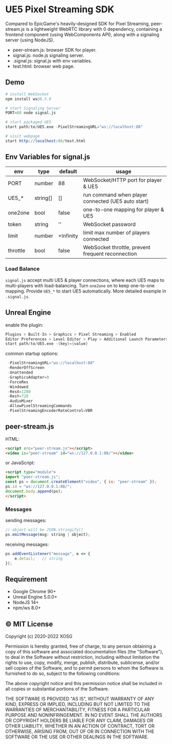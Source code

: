 # UE5 Pixel Streaming SDK

Compared to EpicGame's heavily-designed SDK for Pixel Streaming, peer-stream.js is a lightweight WebRTC library with 0 dependency, containing a frontend component (using WebComponents API), along with a signaling server (using NodeJS).

- peer-stream.js: browser SDK for player.
- signal.js: node.js signaling server.
- .signal.js: signal.js with env variables.
- test.html: browser web page.

## Demo

```s
# install WebSocket
npm install ws@8.5.0

# start Signaling Server
PORT=88 node signal.js

# start packaged UE5
start path/to/UE5.exe -PixelStreamingURL="ws://localhost:88"

# visit webpage
start http://localhost:88/test.html
```

## Env Variables for signal.js

| env      | type     | default   | usage                                              |
| -------- | -------- | --------- | -------------------------------------------------- |
| PORT     | number   | 88        | WebSocket/HTTP port for player & UE5               |
| UE5_*    | string[] | []        | run command when player connected (UE5 auto start) |
| one2one  | bool     | false     | one-to-one mapping for player & UE5                |
| token    | string   | ''        | WebSocket password                                 |
| limit    | number   | +Infinity | limit max number of players connected              |
| throttle | bool     | false     | WebSocket throttle, prevent frequent reconnection  |

### Load Balance

`signal.js` accept multi UE5 & player connections, where each UE5 maps to multi-players with load-balancing. Turn `one2one` on to keep one-to-one mapping. Provide `UE5_*` to start UE5 automatically. More detailed example in `.signal.js`.

## Unreal Engine

enable the plugin:

```s
Plugins > Built-In > Graphics > Pixel Streaming > Enabled
Editor Preferences > Level Editor > Play > Additional Launch Parameters
start path/to/UE5.exe -{key}={value}
```

common startup options:

```s
 -PixelStreamingURL="ws://localhost:88"
 -RenderOffScreen
 -Unattended
 -GraphicsAdapter=0
 -ForceRes
 -Windowed
 -ResX=1280
 -ResY=720
 -AudioMixer
 -AllowPixelStreamingCommands
 -PixelStreamingEncoderRateControl=VBR
```

## peer-stream.js

HTML:

```html
<script src="peer-stream.js"></script>
<video is="peer-stream" id="ws://127.0.0.1:88/"></video>
```

or JavaScript:

```html
<script type="module">
import "peer-stream.js";
const ps = document.createElement("video", { is: "peer-stream" });
ps.id = "ws://127.0.0.1:88/";
document.body.append(ps);
</script>
```

### Messages

sending messages:

```js
// object will be JSON.stringify()
ps.emitMessage(msg: string | object);
```

receiving messages:

```js
ps.addEventListener("message", e => {
    e.detail;   // string
});
```

## Requirement

- Google Chrome 90+
- Unreal Engine 5.0.0+
- NodeJS 14+
- npm/ws 8.0+

## © MIT License

Copyright (c) 2020-2022 XOSG

Permission is hereby granted, free of charge, to any person obtaining a copy of this software and associated documentation files (the "Software"), to deal in the Software without restriction, including without limitation the rights to use, copy, modify, merge, publish, distribute, sublicense, and/or sell copies of the Software, and to permit persons to whom the Software is furnished to do so, subject to the following conditions:

The above copyright notice and this permission notice shall be included in all copies or substantial portions of the Software.

THE SOFTWARE IS PROVIDED "AS IS", WITHOUT WARRANTY OF ANY KIND, EXPRESS OR IMPLIED, INCLUDING BUT NOT LIMITED TO THE WARRANTIES OF MERCHANTABILITY, FITNESS FOR A PARTICULAR PURPOSE AND NONINFRINGEMENT. IN NO EVENT SHALL THE AUTHORS OR COPYRIGHT HOLDERS BE LIABLE FOR ANY CLAIM, DAMAGES OR OTHER LIABILITY, WHETHER IN AN ACTION OF CONTRACT, TORT OR OTHERWISE, ARISING FROM, OUT OF OR IN CONNECTION WITH THE SOFTWARE OR THE USE OR OTHER DEALINGS IN THE SOFTWARE.
